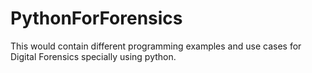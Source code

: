 # PythonForForensics
This would contain different programming examples and use cases for Digital Forensics specially using python.
